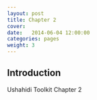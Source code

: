 ```yaml
---
layout: post
title: Chapter 2
cover: 
date:   2014-06-04 12:00:00
categories: pages
weight: 3
---
```


## Introduction

Ushahidi Toolkit Chapter 2


